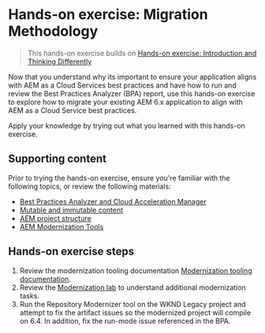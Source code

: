 # Hands-on exercise: Migration Methodology

> This hands-on exercise builds on [Hands-on exercise: Introduction and Thinking Differently](https://github.com/adobe/aem-cloud-engineering-video-series-exercises/tree/session1-differently)

Now that you understand why its important to ensure your application aligns with AEM as a Cloud Services best practices and have how to run and review the Best Practices Analyzer (BPA) report, use this hands-on exercise to explore how to migrate your existing AEM 6.x application to align with AEM as a Cloud Service best practices.

Apply your knowledge by trying out what you learned with this hands-on exercise.

## Supporting content 

Prior to trying the hands-on exercise, ensure you're familiar with the following topics, or review the following materials:

+ [Best Practices Analyzer and Cloud Acceleration Manager](https://experienceleague.adobe.com/docs/experience-manager-learn/cloud-service/migration/moving-to-aem-as-a-cloud-service/bpa-and-cam.html?lang=en)
+ [Mutable and immutable content](https://experienceleague.adobe.com/docs/experience-manager-learn/cloud-service/developing/basics/mutable-immutable.html?lang=en)
+ [AEM project structure](https://experienceleague.adobe.com/docs/experience-manager-cloud-service/implementing/developing/aem-project-content-package-structure.html)
+ [AEM Modernization Tools](https://experienceleague.adobe.com/docs/experience-manager-learn/cloud-service/migration/moving-to-aem-as-a-cloud-service/aem-modernization-tools.html)

## Hands-on exercise steps

1. Review the modernization tooling documentation [Modernization tooling documentation](https://experienceleague.adobe.com/docs/experience-manager-cloud-service/moving/refactoring-tools/aem-modernization-tools.html?lang=en#introduction). 
2. Review the [Modernization lab](https://expleague.azureedge.net/labs/L761/index.html) to understand additional modernization tasks.
3. Run the Repository Modernizer tool on the WKND Legacy project and attempt to fix the artifact issues so the modernized project will compile on 6.4. In addition, fix the run-mode issue referenced in the BPA. 
